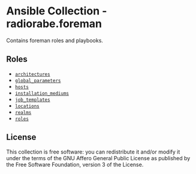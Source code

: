 # Ansible Collection - radiorabe.foreman

Contains foreman roles and playbooks.

## Roles

* [`architectures`](https://github.com/radiorabe/ansible-collection-foreman/tree/main/roles/architectures)
* [`global_parameters`](https://github.com/radiorabe/ansible-collection-foreman/tree/main/roles/global_parameters)
* [`hosts`](https://github.com/radiorabe/ansible-collection-foreman/tree/main/roles/hosts)
* [`installation_mediums`](https://github.com/radiorabe/ansible-collection-foreman/tree/main/roles/installation_mediums)
* [`job_templates`](https://github.com/radiorabe/ansible-collection-foreman/tree/main/roles/job_templates)
* [`locations`](https://github.com/radiorabe/ansible-collection-foreman/tree/main/roles/locations)
* [`realms`](https://github.com/radiorabe/ansible-collection-foreman/tree/main/roles/realms)
* [`roles`](https://github.com/radiorabe/ansible-collection-foreman/tree/main/roles/roles)

## License

This collection is free software: you can redistribute it and/or modify it under the terms of the GNU Affero General Public License as published by the Free Software Foundation, version 3 of the License.
